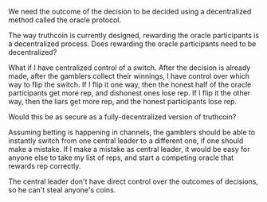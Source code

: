 We need the outcome of the decision to be decided using a decentralized method called the oracle protocol.

The way truthcoin is currently designed, rewarding the oracle participants is a decentralized process.
Does rewarding the oracle participants need to be decentralized?

What if I have centralized control of a switch. After the decision is already made, after the gamblers collect their winnings, I have control over which way to flip the switch. If I flip it one way, then the honest half of the oracle participants get more rep, and dishonest ones lose rep. If I flip it the other way, then the liars get more rep, and the honest participants lose rep.

Would this be as secure as a fully-decentralized version of truthcoin?

Assuming betting is happening in channels, the gamblers should be able to instantly switch from one central leader to a different one, if one should make a mistake.
If I make a mistake as central leader, it would be easy for anyone else to take my list of reps, and start a competing oracle that rewards rep correctly.

The central leader don't have direct control over the outcomes of decisions, so he can't steal anyone's coins.